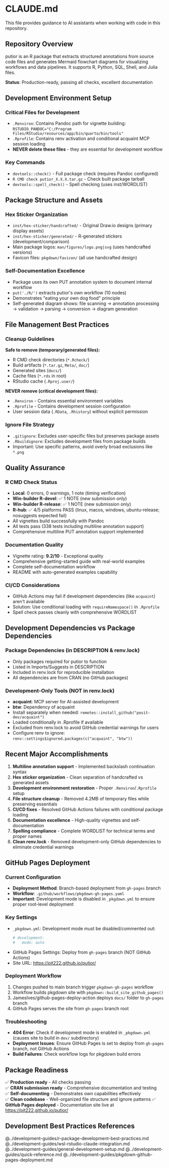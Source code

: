 # CLAUDE.md

This file provides guidance to AI assistants when working with code in this repository.

## Repository Overview

putior is an R package that extracts structured annotations from source code files and generates Mermaid flowchart diagrams for visualizing workflows and data pipelines. It supports R, Python, SQL, Shell, and Julia files.

**Status**: Production-ready, passing all checks, excellent documentation

## Development Environment Setup

### Critical Files for Development
- `.Renviron`: Contains Pandoc path for vignette building: `RSTUDIO_PANDOC="C:/Program Files/RStudio/resources/app/bin/quarto/bin/tools"`
- `.Rprofile`: Contains renv activation and conditional acquaint MCP session loading
- **NEVER delete these files** - they are essential for development workflow

### Key Commands
- `devtools::check()` - Full package check (requires Pandoc configured)
- `R CMD check putior_X.X.X.tar.gz` - Check built package tarball  
- `devtools::spell_check()` - Spell checking (uses inst/WORDLIST)

## Package Structure and Assets

### Hex Sticker Organization
- `inst/hex-sticker/handcrafted/` - Original Draw.io designs (primary display assets)
- `inst/hex-sticker/generated/` - R-generated stickers (development/comparison)
- Main package logos: `man/figures/logo.png|svg` (uses handcrafted versions)
- Favicon files: `pkgdown/favicon/` (all use handcrafted design)

### Self-Documentation Excellence
- Package uses its own PUT annotation system to document internal workflow
- `put('./R/')` extracts putior's own workflow (10 nodes)
- Demonstrates "eating your own dog food" principle
- Self-generated diagram shows: file scanning → annotation processing → validation → parsing → conversion → diagram generation

## File Management Best Practices

### Cleanup Guidelines
**Safe to remove (temporary/generated files):**
- R CMD check directories (`*.Rcheck/`)
- Build artifacts (`*.tar.gz`, `Meta/`, `doc/`)
- Generated sites (`docs/`)
- Cache files (`*.rds` in root)
- RStudio cache (`.Rproj.user/`)

**NEVER remove (critical development files):**
- `.Renviron` - Contains essential environment variables
- `.Rprofile` - Contains development session configuration
- User session data (`.RData`, `.Rhistory`) without explicit permission

### Ignore File Strategy
- `.gitignore`: Excludes user-specific files but preserves package assets
- `.Rbuildignore`: Excludes development files from package builds
- Important: Use specific patterns, avoid overly broad exclusions like `*.png`

## Quality Assurance

### R CMD Check Status
- **Local**: 0 errors, 0 warnings, 1 note (timing verification)
- **Win-builder R-devel**: ✅ 1 NOTE (new submission only) 
- **Win-builder R-release**: ✅ 1 NOTE (new submission only)
- **R-hub**: ✅ 4/5 platforms PASS (linux, macos, windows, ubuntu-release; nosuggests expected fail)
- All vignettes build successfully with Pandoc
- All tests pass (338 tests including multiline annotation support)
- Comprehensive multiline PUT annotation support implemented

### Documentation Quality
- Vignette rating: **9.2/10** - Exceptional quality
- Comprehensive getting-started guide with real-world examples
- Complete self-documentation workflow
- README with auto-generated examples capability

### CI/CD Considerations
- GitHub Actions may fail if development dependencies (like `acquaint`) aren't available
- Solution: Use conditional loading with `requireNamespace()` in `.Rprofile`
- Spell check passes cleanly with comprehensive WORDLIST

## Development Dependencies vs Package Dependencies

### Package Dependencies (in DESCRIPTION & renv.lock)
- Only packages required for putior to function
- Listed in Imports/Suggests in DESCRIPTION  
- Included in renv.lock for reproducible installation
- All dependencies are from CRAN (no GitHub packages)

### Development-Only Tools (NOT in renv.lock)
- **acquaint**: MCP server for AI-assisted development
- **btw**: Dependency of acquaint
- Install separately when needed: `remotes::install_github("posit-dev/acquaint")`
- Loaded conditionally in .Rprofile if available
- Excluded from renv.lock to avoid GitHub credential warnings for users
- Configure renv to ignore: `renv::settings$ignored.packages(c("acquaint", "btw"))`

## Recent Major Accomplishments

1. **Multiline annotation support** - Implemented backslash continuation syntax
2. **Hex sticker organization** - Clean separation of handcrafted vs generated assets  
3. **Development environment restoration** - Proper `.Renviron`/`.Rprofile` setup
4. **File structure cleanup** - Removed 4.2MB of temporary files while preserving essentials
5. **CI/CD fixes** - Resolved GitHub Actions failures with conditional package loading
6. **Documentation excellence** - High-quality vignettes and self-documentation
7. **Spelling compliance** - Complete WORDLIST for technical terms and proper names
8. **Clean renv.lock** - Removed development-only GitHub dependencies to eliminate credential warnings

## GitHub Pages Deployment

### Current Configuration
- **Deployment Method**: Branch-based deployment from `gh-pages` branch
- **Workflow**: `.github/workflows/pkgdown-gh-pages.yaml` 
- **Important**: Development mode is disabled in `_pkgdown.yml` to ensure proper root-level deployment

### Key Settings
- `_pkgdown.yml`: Development mode must be disabled/commented out:
  ```yaml
  # development:
  #   mode: auto
  ```
- GitHub Pages Settings: Deploy from `gh-pages` branch (NOT GitHub Actions)
- Site URL: https://pjt222.github.io/putior/

### Deployment Workflow
1. Changes pushed to main branch trigger `pkgdown-gh-pages` workflow
2. Workflow builds pkgdown site with `pkgdown::build_site_github_pages()`
3. JamesIves/github-pages-deploy-action deploys `docs/` folder to `gh-pages` branch
4. GitHub Pages serves the site from `gh-pages` branch root

### Troubleshooting
- **404 Error**: Check if development mode is enabled in `_pkgdown.yml` (causes site to build in `dev/` subdirectory)
- **Deployment Issues**: Ensure GitHub Pages is set to deploy from `gh-pages` branch, not GitHub Actions
- **Build Failures**: Check workflow logs for pkgdown build errors

## Package Readiness
✅ **Production ready** - All checks passing  
✅ **CRAN submission ready** - Comprehensive documentation and testing  
✅ **Self-documenting** - Demonstrates own capabilities effectively  
✅ **Clean codebase** - Well-organized file structure and ignore patterns
✅ **GitHub Pages deployed** - Documentation site live at https://pjt222.github.io/putior/

## Development Best Practices References
@../development-guides/r-package-development-best-practices.md
@../development-guides/wsl-rstudio-claude-integration.md
@../development-guides/general-development-setup.md
@../development-guides/quick-reference.md
@../development-guides/pkgdown-github-pages-deployment.md